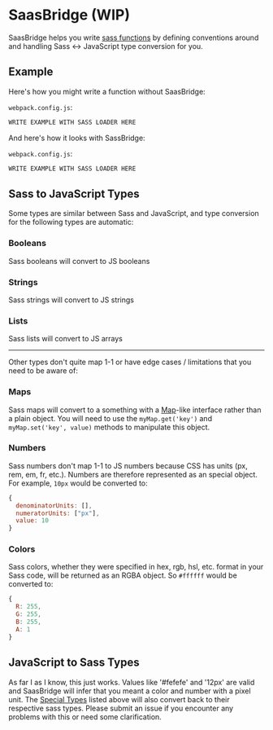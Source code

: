 # SaasBridge (WIP)

SaasBridge helps you write [sass functions](https://github.com/sass/node-sass#functions--v300---experimental) by defining conventions around and handling Sass <-> JavaScript type conversion for you.

## Example

Here's how you might write a function without SaasBridge:

`webpack.config.js`:
```js
WRITE EXAMPLE WITH SASS LOADER HERE
```

And here's how it looks with SassBridge:

`webpack.config.js`:
```js
WRITE EXAMPLE WITH SASS LOADER HERE
```

## Sass to JavaScript Types

Some types are similar between Sass and JavaScript, and type conversion for the following types are automatic:

### Booleans
Sass booleans will convert to JS booleans

### Strings
Sass strings will convert to JS strings

### Lists
Sass lists will convert to JS arrays

---

Other types don't quite map 1-1 or have edge cases / limitations that you need to be aware of:

### Maps
Sass maps will convert to a something with a [Map](https://developer.mozilla.org/en-US/docs/Web/JavaScript/Reference/Global_Objects/Map)-like interface rather than a plain object. You will need to use the `myMap.get('key')` and `myMap.set('key', value)` methods to manipulate this object.

### Numbers
Sass numbers don't map 1-1 to JS numbers because CSS has units (px, rem, em, fr, etc.). Numbers are therefore represented as an special object. For example, `10px` would be converted to:

```js
{
  denominatorUnits: [],
  numeratorUnits: ["px"],
  value: 10
}
```

### Colors
Sass colors, whether they were specified in hex, rgb, hsl, etc. format in your Sass code, will be returned as an RGBA object. So `#ffffff` would be converted to:

```js
{
  R: 255,
  G: 255,
  B: 255,
  A: 1
}
```

## JavaScript to Sass Types

As far I as I know, this just works. Values like '#fefefe' and '12px' are valid and SaasBridge will infer that you meant a color and number with a pixel unit. The [Special Types](#special-types) listed above will also convert back to their respective sass types. Please submit an issue if you encounter any problems with this or need some clarification.